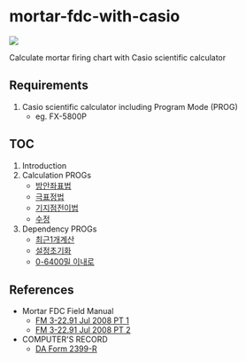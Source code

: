 # mortar-fdc-with-casio

<img src="https://img.shields.io/badge/casio_basic-blue?style=for-the-badge&logo=visualbasic&logoColor=ffffff" />

Calculate mortar firing chart with Casio scientific calculator

## Requirements

1. Casio scientific calculator including Program Mode (PROG)
   - eg. FX-5800P

## TOC

1. Introduction
2. Calculation PROGs
    - [방안좌표법](./MOT.COORD.basic)
    - [극표정법](./MOT.POLAR.basic)
    - [기지점전이법](./MOT.RP-TRS.basic)
    - [수정](./MOT.FIX.basic)
4. Dependency PROGs
   - [최근1개계산](./MOT.RECENT.basic)
   - [설정초기화](./ZCLNSETUP)
   - [0-6400밀 이내로](./ZINANGL.basic)

## References

- Mortar FDC Field Manual
   - [FM 3-22.91 Jul 2008 PT 1](https://www.marines.mil/Portals/1/Publications/FM%203-22.91%20Jul%202008%20PT%201.pdf)
   - [FM 3-22.91 Jul 2008 PT 2](https://www.marines.mil/Portals/1/Publications/FM%203-22.91%20Jul%202008%20PT%202.pdf)
-  COMPUTER'S RECORD
   - [DA Form 2399-R](https://armypubs.army.mil/pub/eforms/DR_a/pdf/ARN3823_DA%20FORM%202399%20FINAL.pdf)
